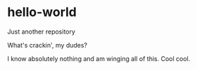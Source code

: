 # hello-world
Just another repository

What's crackin', my dudes?

I know absolutely nothing and am winging all of this. Cool cool.
